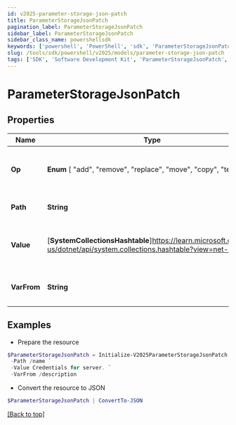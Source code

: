 ```yaml
---
id: v2025-parameter-storage-json-patch
title: ParameterStorageJsonPatch
pagination_label: ParameterStorageJsonPatch
sidebar_label: ParameterStorageJsonPatch
sidebar_class_name: powershellsdk
keywords: ['powershell', 'PowerShell', 'sdk', 'ParameterStorageJsonPatch', 'V2025ParameterStorageJsonPatch'] 
slug: /tools/sdk/powershell/v2025/models/parameter-storage-json-patch
tags: ['SDK', 'Software Development Kit', 'ParameterStorageJsonPatch', 'V2025ParameterStorageJsonPatch']
---
```



# ParameterStorageJsonPatch

## Properties

Name | Type | Description | Notes
------------ | ------------- | ------------- | -------------
**Op** |  **Enum** [  "add",    "remove",    "replace",    "move",    "copy",    "test" ] | The operation to perform (add, remove, replace, move, copy, test) | [required]
**Path** | **String** | A JSON-Pointer describing the target location | [required]
**Value** | [**SystemCollectionsHashtable**]https://learn.microsoft.com/en-us/dotnet/api/system.collections.hashtable?view=net-9.0 | The value to be used within the operations. Required for add/replace/test. | [optional] 
**VarFrom** | **String** | A JSON-Pointer describing the source location for move/copy. | [optional] 

## Examples

- Prepare the resource
```powershell
$ParameterStorageJsonPatch = Initialize-V2025ParameterStorageJsonPatch  -Op replace `
 -Path /name `
 -Value Credentials for server. `
 -VarFrom /description
```

- Convert the resource to JSON
```powershell
$ParameterStorageJsonPatch | ConvertTo-JSON
```


[[Back to top]](#) 

